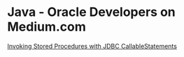 # Java - Oracle Developers on Medium.com
[Invoking Stored Procedures with JDBC CallableStatements](https://medium.com/oracledevs/getting-started-with-invoking-stored-procedures-using-jdbc-and-callablestatement-6a247fd1957a) 
